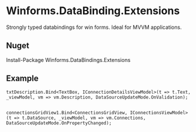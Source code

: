 # Winforms.DataBinding.Extensions

Strongly typed databindings for win forms. Ideal for MVVM applications.

Nuget 
--------------------------------
Install-Package Winforms.DataBindings.Extensions

Example 
--------------------------------

	txtDescription.Bind<TextBox, IConnectionDetailsViewModel>(t => t.Text, _viewModel, vm => vm.Description, DataSourceUpdateMode.OnValidation);


	connectionsGridView1.Bind<ConnectionsGridView, IConnectionsViewModel>(t => t.DataSource, _viewModel, vm => vm.Connections, DataSourceUpdateMode.OnPropertyChanged);
